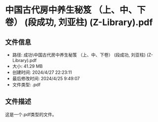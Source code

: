 ﻿# 中国古代房中养生秘笈 （上、中、下卷） (段成功, 刘亚柱) (Z-Library).pdf

## 文件信息
- 路径: 成功\中国古代房中养生秘笈 （上、中、下卷） (段成功, 刘亚柱) (Z-Library).pdf
- 大小: 41.29 MB
- 创建时间: 2024/4/27 22:23:11
- 最后修改时间: 2024/4/25 9:49:07
- 文件类型: .pdf

## 文件描述
这是一个.pdf类型的文件。

